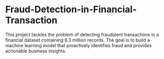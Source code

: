 # Fraud-Detection-in-Financial-Transaction
This project tackles the problem of detecting fraudulent transactions in a financial dataset containing 6.3 million records. The goal is to build a machine learning model that proactively identifies fraud and provides actionable business insights.
